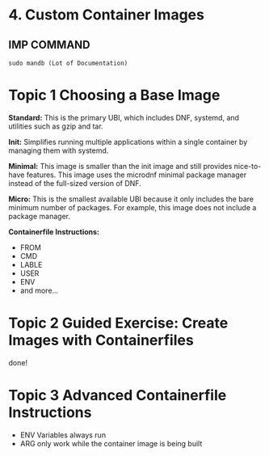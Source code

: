 # 4. Custom Container Images

## IMP COMMAND 

```
sudo mandb (Lot of Documentation)
```

# Topic 1 Choosing a Base Image

**Standard:**
This is the primary UBI, which includes DNF, systemd, and utilities such as gzip and tar.

**Init:**
Simplifies running multiple applications within a single container by managing them with systemd.

**Minimal:**
This image is smaller than the init image and still provides nice-to-have features. This image uses the microdnf minimal package manager instead of the full-sized version of DNF.

**Micro:**
This is the smallest available UBI because it only includes the bare minimum number of packages. For example, this image does not include a package manager.

**Containerfile Instructions:**
- FROM
- CMD
- LABLE
- USER
- ENV
- and more...
    
# Topic 2 Guided Exercise: Create Images with Containerfiles
done!

# Topic 3 Advanced Containerfile Instructions

- ENV Variables always run
- ARG only work while the container image is being built
